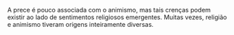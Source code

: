 ﻿A prece é pouco associada com o animismo, mas tais crenças podem existir ao lado de sentimentos religiosos emergentes. Muitas vezes, religião e animismo tiveram origens inteiramente diversas.
